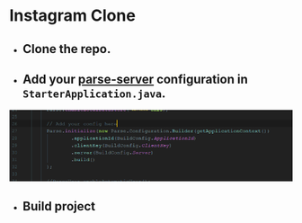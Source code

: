 # Instagram Clone

* ## Clone the repo.

* ## Add your [parse-server](https://github.com/parse-community/parse-server-example) configuration in `StarterApplication.java`.
![Parse Config](parse.png)

* ## Build project